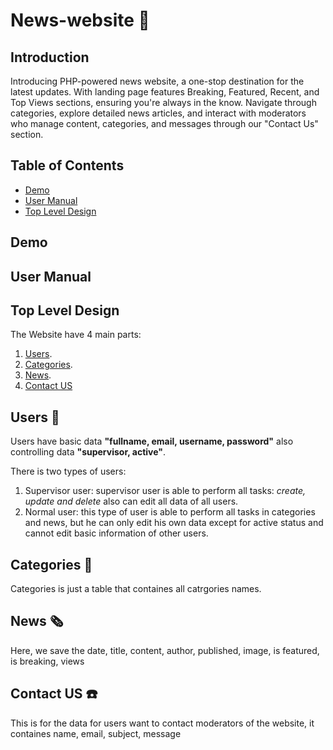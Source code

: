# News-website 📰

## Introduction
Introducing PHP-powered news website, a one-stop destination for the latest updates. With landing page features Breaking, Featured, Recent, and Top Views sections, ensuring you're always in the know. Navigate through categories, explore detailed news articles, and interact with moderators who manage content, categories, and messages through our "Contact Us" section.

## Table of Contents
- [Demo](#Demo)
- [User Manual](#User-Manual)
- [Top Level Design](#Top-Level-Design)

## Demo

## User Manual


## Top Level Design
The Website have 4 main parts:
1. [Users](#users-).
2. [Categories](#caregories-).
3. [News](#news-).
4. [Contact US](#contact-us-)

## Users 🙆
Users have basic data **"fullname, email, username, password"** also controlling data  **"supervisor, active"**. 

There is two types of users:
1. Supervisor user: supervisor user is able to perform all tasks: _create, update and delete_ also can edit all data of all users.
2. Normal user: this type of user is able to perform all tasks in categories and news, but he can only edit his own data except for active status and cannot edit basic information of other users.

## Categories 📂
Categories is just a table that containes all catrgories names.

## News 🗞️
Here, we save the date, title, content, author, published, image, is featured, is breaking, views

## Contact US ☎️
This is for the data for users want to contact moderators of the website, it containes name, email, subject, message



